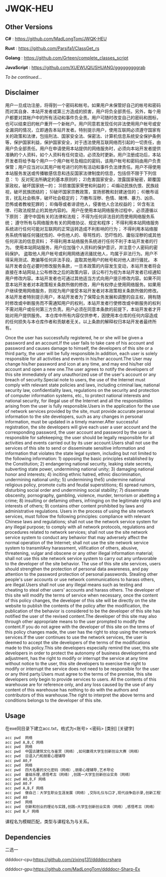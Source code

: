 # JWQK-HEU
## Other Versions 
**C#** : https://github.com/MadLongTom/JWQK-HEU 

**Rust** : https://github.com/Parsifa1/ClassGet_rs 

**Golang** : https://github.com/Grteen/complete_classes_script 

**JavaScript** : 
https://github.com/XUEWUQIUSHUANG/gggggggggrab 

*To be continued...*
## Disclaimer
用户一旦成功注册，将得到一个密码和帐号。如果用户未保管好自己的帐号和密码而对其自身、本站开发者或第三方造成的损害，用户将负全部责任。另外，每个用户都要对其帐户中的所有活动和事件负全责。用户可随时改变自己的密码和图标，也可以结束旧的帐户重开一个新帐户。用户同意若发现任何非法使用用户帐号或安全漏洞的情况，立即通告本站开发者。特别提示用户，使用互联网必须遵守国家有关的政策和法律，包括刑法、国家安全法、保密法、计算机信息系统安全保护条例等，保护国家利益，保护国家安全，对于违法使用互联网络而引起的一切责任，由用户负全部责任。用户在申请使用本站提供的网络服务时，必须向本站开发者提供准确的个人资料，如个人资料有任何变动，必须及时更新。用户注册成功后，本站开发者将给予每个用户一个用户帐号及相应的密码，该用户帐号和密码由用户负责保管；用户应当对以其用户帐号进行的所有活动和事件负法律责任。用户不得使用本站服务发送或传播敏感信息和违反国家法律制度的信息，包括但不限于下列信息：
1）反对宪法所确定的基本原则的；
2)危害国家安全，泄露国家秘密，颠覆国家政权，破坏国家统一的；
3)损害国家荣誉和利益的；
4)煽动民族仇恨、民族歧视，破坏民族团结的；
5)破坏国家宗教政策，宣扬邪教和封建迷信的；
6)散布谣言，扰乱社会秩序，破坏社会稳定的；
7)散布淫秽、色情、赌博、暴力、凶杀、恐怖或者教唆犯罪的；
8)侮辱或者诽谤他人，侵害他人合法权益的；
9)含有法律、行政法规禁止的其他内容的。
用户在使用本站网络服务过程中，必须遵循以下原则：
遵守中国有关的法律和法规；
不得为任何非法目的而使用网络服务系统；
遵守所有与网络服务有关的网络协议、规定和程序；
不得利用本站网络服务系统进行任何可能对互联网的正常运转造成不利影响的行为；
不得利用本站络服务系统传输任何骚扰性的、中伤他人的、辱骂性的、恐吓性的、庸俗淫秽的或其他任何非法的信息资料；
不得利用本站络服务系统进行任何不利于本站开发者的行为。
使用本站网站服务，用户应加强个人资料的保护意识，并注意个人密码的密码保护。
盗取他人用户帐号或利用网络通讯骚扰他人，均属于非法行为。用户不得采用测试、欺骗等任何非法手段，盗取其他用户的帐号和对他人进行骚扰。
本站开发者会在必要时修改服务条款，一旦本政策的内容发生变动，本站开发者将会直接在本站网站上公布修改之后的政策内容，该公布行为视为本站开发者已经通知用户修改内容。本站开发者也可通过其他适当方式向用户提示修改内容。如果不同意本站开发者对本政策相关条款所做的修改，用户有权停止使用网络服务。如果用户继续使用网络服务，则视为用户接受本站开发者对本政策相关条款所做的修改。本站开发者特别提示用户，本站开发者为了保障业务发展和调整的自主权，拥有随时修改或中断服务而不需通知用户的权利，本站开发者行使修改或中断服务的权利不需对用户或任何第三方负责。用户必须在同意本条款的前提下，本站开发者才开始对用户提供服务。
本仓库中所有内容仅供参考，因使用本仓库的任何内容造成的任何损失与本仓库作者和贡献者无关。以上条款的解释权归本站开发者最终所有。


  Once the user has successfully registered, he or she will be given a password and an account.If the user fails to take care of his account and password and causes damage to himself, the developers of this site or a third party, the user will be fully responsible.In addition, each user is solely responsible for all activities and events in his/her account.The User may change his/her password and icon at any time, and may end his/her old account and open a new one.The user agrees to notify the developers of this site immediately of any unauthorized use of the user's account or any breach of security.Special note to users, the use of the Internet must comply with relevant state policies and laws, including criminal law, national security law, confidentiality laws, regulations on the security and protection of computer information systems, etc., to protect national interests and national security, for illegal use of the Internet and all the responsibilities arising from the user is fully responsible.Users in the application for the use of network services provided by the site, must provide accurate personal information to the site developers, such as any changes in personal information, must be updated in a timely manner.After successful registration, the site developers will give each user a user account and the corresponding password, the user account and password by the user is responsible for safekeeping; the user should be legally responsible for all activities and events carried out by its user account.Users shall not use the services of this site to send or disseminate sensitive information and information that violates the state legal system, including but not limited to the following information: 1) opposing the basic principles established by the Constitution; 2) endangering national security, leaking state secrets, subverting state power, undermining national unity; 3) damaging national honor and interests; 4) inciting ethnic hatred, ethnic discrimination, undermining national unity; 5) undermining the5) undermine national religious policy, promote cults and feudal superstitions; 6) spread rumors, disturbing social order and undermining social stability; 7) disseminate obscenity, pornography, gambling, violence, murder, terrorism or abetting a crime; 8) insulting or defaming others, infringing on the legitimate rights and interests of others; 9) contains other content prohibited by laws and administrative regulations. Users in the process of using the site network services, must follow the following principles: compliance with relevant Chinese laws and regulations; shall not use the network service system for any illegal purpose; to comply with all network protocols, regulations and procedures related to network services; shall not use the site network service system to conduct any behavior that may adversely affect the normal operation of the Internet; shall not use the site network service system to transmitAny harassment, vilification of others, abusive, threatening, vulgar and obscene or any other illegal information material; shall not use this site network service system to carry out any unfavorable to the developer of the site behavior. The use of this site site services, users should strengthen the protection of personal data awareness, and pay attention to the password protection of personal passwords. Stealing other people's user accounts or use network communications to harass others, are illegal.Users shall not use any illegal means such as testing and cheating to steal other users' accounts and harass others. The developer of this site will modify the terms of service when necessary, once the content of this policy changes, the developer of this site will be directly on the site website to publish the contents of the policy after the modification, the publication of the behavior is considered to be the developer of this site has notified the user of the revised content.The developer of this site may also through other appropriate means to the user prompted to modify the content.If you do not agree with the developer of this site on the terms of this policy changes made, the user has the right to stop using the network services.If the user continues to use the network services, the user is deemed to accept the site developers of the terms of the modifications made to this policy.This site developers especially remind the user, this site developers in order to protect the autonomy of business development and adjustment, has the right to modify or interrupt the service at any time without notice to the user, this site developers to exercise the right to modify or interrupt the service does not need to be responsible for the user or any third party.Users must agree to the terms of the premise, this site developers only begin to provide services to users. All the contents of this warehouse are for reference only, and any loss caused by the use of any content of this warehouse has nothing to do with the authors and contributors of this warehouse.The right to interpret the above terms and conditions belongs to the developer of this site.

## Usage
在exe同目录下建立acc.txt，格式为<账号> <密码> [类别] [关键字]

```txt
acc pwd  网络 
acc pwd A,B,C 网络 
acc pwd  网络 
acc pwd  中国古建筑文化与鉴赏（网络）,如何赢得大学生创新创业大赛（网络） 
acc pwd  日语入门和朋辈心理辅导 
acc pwd A0,F  
acc pwd  网络 
acc pwd  四大名著的文化密码（网络）,朋辈心理辅导,艺术导论 
acc pwd  基础乐理,感悟考古（网络）,创践一大学生创新创业实务（网络） 
acc pwd A0,B,F 网络 
acc pwd A0.F 
acc pwd A,B,F 网络 
acc pwd  做自己：大学生职业生涯发展（网络）,交际礼仪与口才,现代战争启示录,创新工程实践（网络）,中国戏曲剧种鉴赏（网络） 
acc pwd A0 
acc pwd  网络 
acc pwd  创新和创业的理论与实践,创践—大学生创新创业实务（网络）,感悟考古（网络） 
acc pwd B,F 网络 
```

课程名为模糊匹配，类型与课程名为与关系。
## Dependencies
二选一

ddddocr-cpu:https://github.com/zixing131/ddddocrsharp 

ddddocr-gpu:https://github.com/MadLongTom/ddddocr-Sharp-Ex
